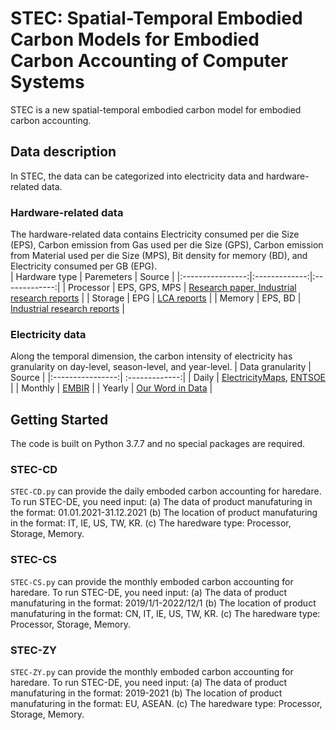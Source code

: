 # STEC: Spatial-Temporal Embodied Carbon Models for Embodied Carbon Accounting of Computer Systems
STEC is a new spatial-temporal embodied carbon model for embodied carbon accounting. 
## Data description
In STEC, the data can be categorized into electricity data and hardware-related data.
### Hardware-related data
The hardware-related data contains Electricity consumed per die Size (EPS), Carbon emission from Gas used per die Size (GPS), Carbon emission from Material used per die Size (MPS), Bit density for memory (BD), and Electricity consumed per GB (EPG).  
| Hardware type   | Paremeters | Source |
|:----------------:|:-------------:|:-------------:|
|   Processor  | EPS, GPS, MPS       | [Research paper, ](https://doi.org/10.1109/IEDM13553.2020.9372004) [Industrial research reports](https://link.springer.com/book/10.1007/978-1-4419-9988-7)     | 
| Storage |  EPG          | [LCA reports](https://www.seagate.com/gb/en/esg/planet/product-sustainability/)       | 
|   Memory  | EPS, BD    |  [Industrial research reports](https://www.flashmemorysummit.com/English/Collaterals/Proceedings/2017/20170808_FR12_Choe.pdf)       | 

### Electricity data
Along the temporal dimension, the carbon intensity of electricity has granularity on day-level, season-level, and year-level. 
| Data granularity  | Source |
|:----------------:| :-------------:|
|   Daily | [ElectricityMaps](https://app.electricitymaps.com/map), [ENTSOE](https://transparency.entsoe.eu/dashboard/show?loggedUserIsPrivileged=false)  |
| Monthly     |  [EMBIR](https://ember-climate.org/countries-and-regions/) |
|   Yearly   |   [Our Word in Data](https://ourworldindata.org/grapher/carbon-intensity-electricity?tab=chart)  |

## Getting Started
The code is built on Python 3.7.7 and no special packages are required.
### STEC-CD
`STEC-CD.py` can provide the daily emboded carbon accounting for haredare. To run STEC-DE, you need input: (a) The data of product manufaturing in the format: 01.01.2021-31.12.2021 (b) The location of product manufaturing in the format: IT, IE, US, TW, KR. (c) The haredware type: Processor, Storage, Memory. 
### STEC-CS
`STEC-CS.py` can provide the monthly emboded carbon accounting for haredare. To run STEC-DE, you need input: (a) The data of product manufaturing in the format: 2019/1/1-2022/12/1 (b) The location of product manufaturing in the format: CN, IT, IE, US, TW, KR. (c) The haredware type: Processor, Storage, Memory. 
### STEC-ZY
`STEC-ZY.py` can provide the monthly emboded carbon accounting for haredare. To run STEC-DE, you need input: (a) The data of product manufaturing in the format: 2019-2021 (b) The location of product manufaturing in the format: EU, ASEAN. (c) The haredware type: Processor, Storage, Memory. 
 


